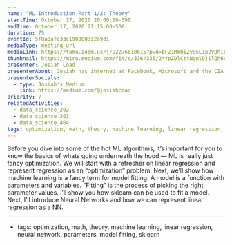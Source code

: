```yaml
---
name: "ML Introduction Part 1/2: Theory"
startTime: October 17, 2020 20:00:00-500
endTime: October 17, 2020 21:15:00-500
duration: 75
eventId: 5f8a0afc33c190000312a9d1
mediaType: meeting_url
mediaLink: https://tamu.zoom.us/j/92276610615?pwd=bFZ1MWhiZy85L1p2VDhiL1FFQktBZz09
thumbnail: https://miro.medium.com/fit/c/336/336/2*YpZDlCttNgnlDjilQh6rHQ.jpeg
presenter: Josiah Coad
presenterAbout: Josiah has interned at Facebook, Microsoft and the CIA. He is currently researching in reinforcement learning at Carnegie Mellon.
presenterSocials:
  - type: Josiah's Medium
    link: https://medium.com/@josiahcoad
priority: 7
relatedActivities:
  - data_science_202
  - data_science_303
  - data_science_404
tags: optimization, math, theory, machine learning, linear regression, neural network, parameters, model fitting, sklearn
---
```


Before you dive into some of the hot ML algorithms, it’s important for you to know the basics of whats going underneath the hood — ML is really just fancy optimization.
We will start with a refresher on linear regression and represent regression as an “optimization” problem. Next, we’ll show how machine learning is a fancy term for model fitting. A model is a function with parameters and variables. “Fitting” is the process of picking the right parameter values. I’ll show you how sklearn can be used to fit a model. Next, I’ll introduce Neural Networks and how we can represent linear regression as a NN.

---

- tags: optimization, math, theory, machine learning, linear regression, neural network, parameters, model fitting, sklearn
